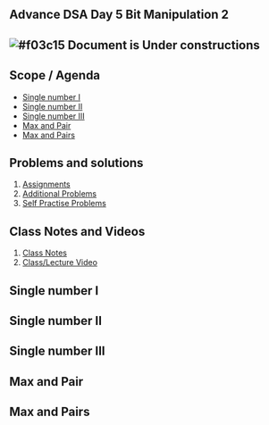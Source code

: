 ## Advance DSA Day 5 Bit Manipulation 2

## ![#f03c15](https://placehold.co/15x15/f03c15/f03c15.png) Document is Under constructions

## Scope / Agenda
- [Single number I](#single-number-i)
- [Single number II](#single-number-ii)
- [Single number III](#single-number-iii)
- [Max and Pair](#max-and-pair)
- [Max and Pairs](#max-and-pairs)

## Problems and solutions

1. [Assignments]()
2. [Additional Problems]()
3. [Self Practise Problems]()

## Class Notes and Videos

1. [Class Notes](../../../class_Notes/Advance%20DSA%20Notes/5.%20Adv%20Bit%20Manipulation%202(06-10-23).pdf)
2. [Class/Lecture Video](https://www.youtube.com/watch?v=c7C99hdUNUs)


## Single number I
## Single number II
## Single number III
## Max and Pair
## Max and Pairs	